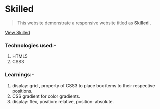 # Skilled

> This website demonstrate a responsive website titled as **Skilled** . 


[View Skilled](http://skilled-web-to-hone-your-skills2023.surge.sh/)

### Technologies used:-
1. HTML5 
2. CSS3 

### Learnings:-
1. display: grid , property of CSS3 to place box items to their respective positions.
2. CSS gradient for color gradients.
3. display: flex, position: relative, position: absolute.

